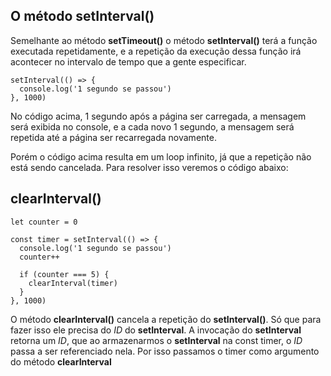 ## O método setInterval()

Semelhante ao método **setTimeout()** o método **setInterval()** terá a função executada repetidamente, e a repetição da execução dessa função irá acontecer no intervalo de tempo que a gente especificar.

~~~
setInterval(() => {
  console.log('1 segundo se passou')
}, 1000)
~~~

No código acima, 1 segundo após a página ser carregada, a mensagem será exibida no console, e a cada novo 1 segundo, a mensagem será repetida até a página ser recarregada novamente.

Porém o código acima resulta em um loop infinito, já que a repetição não está sendo cancelada. Para resolver isso veremos o código abaixo:

## clearInterval()

~~~
let counter = 0

const timer = setInterval(() => {
  console.log('1 segundo se passou')
  counter++

  if (counter === 5) {
    clearInterval(timer)
  }
}, 1000)
~~~

O método **clearInterval()** cancela a repetição do **setInterval()**. Só que para fazer isso ele precisa do *ID* do **setInterval**. A invocação do **setInterval** retorna um *ID*, que ao armazenarmos o **setInterval** na const timer, o *ID* passa a ser referenciado nela. Por isso passamos o timer como argumento do método **clearInterval**


